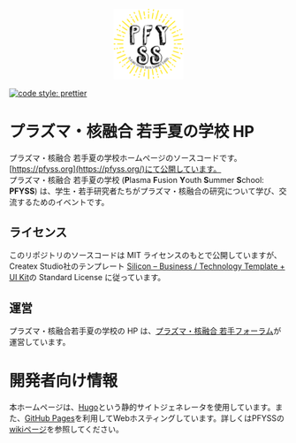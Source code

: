 <p align="center">
<img src="static/img/logo.svg" width=25%>
</p>

[![code style: prettier](https://img.shields.io/badge/code_style-prettier-ff69b4.svg?style=flat-square)](https://github.com/prettier/prettier)

# プラズマ・核融合 若手夏の学校 HP

プラズマ・核融合 若手夏の学校ホームページのソースコードです。[https://pfyss.org](https://pfyss.org/)にて公開しています。<br>
プラズマ・核融合 若手夏の学校 (**P**lasma **F**usion **Y**outh **S**ummer **S**chool: **PFYSS**) は、学生・若手研究者たちがプラズマ・核融合の研究について学び、交流するためのイベントです。

## ライセンス

このリポジトリのソースコードは MIT ライセンスのもとで公開していますが、Createx Studio社のテンプレート [Silicon – Business / Technology Template + UI Kit](https://themes.getbootstrap.com/product/silicon-business-technology-template-ui-kit/)の Standard License に従っています。

## 運営

プラズマ・核融合若手夏の学校の HP は、[プラズマ・核融合 若手フォーラム](https://www.jspf.or.jp/wakate/)が運営しています。

# 開発者向け情報

本ホームページは、[Hugo](https://gohugo.io/)という静的サイトジェネレータを使用しています。また、[GitHub Pages](https://pages.github.com/)を利用してWebホスティングしています。詳しくはPFYSSの[wikiページ](https://github.com/plasma-fusion-youth-forum/pfyss/wiki)を参照してください。
